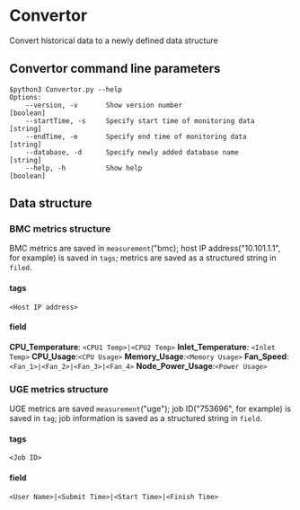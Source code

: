 # Convertor
Convert historical data to a newly defined data structure
## Convertor command line parameters
```
$python3 Convertor.py --help
Options:
    --version, -v       Show version number                             [boolean]
    --startTime, -s     Specify start time of monitoring data           [string]
    --endTime, -e       Specify end time of monitoring data             [string]
    --database, -d      Specify newly added database name               [string]
    --help, -h          Show help                                       [boolean]
```
## Data structure
### BMC metrics structure
BMC metrics are saved in `measurement`("bmc); host IP address("10.101.1.1", for example) is saved in `tags`; metrics are saved as a structured string in `filed`.

#### tags
```
<Host IP address>
```
#### field
__CPU_Temperature__: `<CPU1 Temp>|<CPU2 Temp>`
__Inlet_Temperature__: `<Inlet Temp>`
__CPU_Usage__:`<CPU Usage>` 
__Memory_Usage__:`<Memory Usage>`
__Fan_Speed__:`<Fan_1>|<Fan_2>|<Fan_3>|<Fan_4>`
__Node_Power_Usage__:`<Power Usage>`


### UGE metrics structure
UGE metrics are saved `measurement`("uge"); job ID("753696", for example) is saved in `tag`; job information is saved as a structured string in `field`.

#### tags
```
<Job ID>
```

#### field
```
<User Name>|<Submit Time>|<Start Time>|<Finish Time>
```

